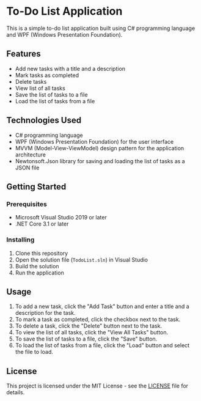 # To-Do List Application

This is a simple to-do list application built using C# programming language and WPF (Windows Presentation Foundation).

## Features

- Add new tasks with a title and a description
- Mark tasks as completed
- Delete tasks
- View list of all tasks
- Save the list of tasks to a file
- Load the list of tasks from a file

## Technologies Used

- C# programming language
- WPF (Windows Presentation Foundation) for the user interface
- MVVM (Model-View-ViewModel) design pattern for the application architecture
- Newtonsoft.Json library for saving and loading the list of tasks as a JSON file

## Getting Started

### Prerequisites

- Microsoft Visual Studio 2019 or later
- .NET Core 3.1 or later

### Installing

1. Clone this repository
2. Open the solution file (`TodoList.sln`) in Visual Studio
3. Build the solution
4. Run the application

## Usage

1. To add a new task, click the "Add Task" button and enter a title and a description for the task.
2. To mark a task as completed, click the checkbox next to the task.
3. To delete a task, click the "Delete" button next to the task.
4. To view the list of all tasks, click the "View All Tasks" button.
5. To save the list of tasks to a file, click the "Save" button.
6. To load the list of tasks from a file, click the "Load" button and select the file to load.

## License

This project is licensed under the MIT License - see the [LICENSE](LICENSE) file for details.